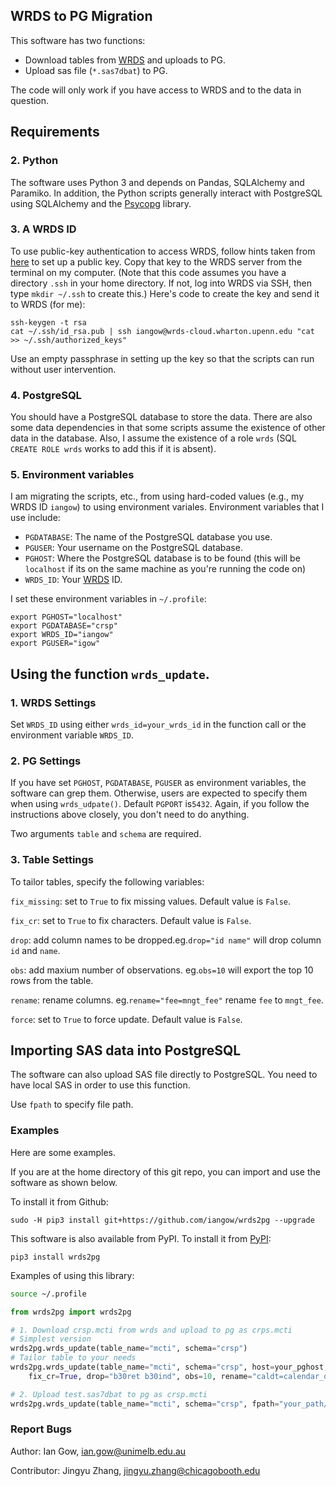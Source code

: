 ## WRDS to PG Migration
This software has two functions:
- Download tables from [WRDS](https://wrds-web.wharton.upenn.edu/wrds/) and uploads to PG. 
- Upload sas file (`*.sas7dbat`) to PG.

The code will only work if you have access to WRDS and to the data in question.
## Requirements

### 2. Python
The software uses Python 3 and depends on Pandas, SQLAlchemy and Paramiko. In addition, the Python scripts generally interact with PostgreSQL using SQLAlchemy and the [Psycopg](http://initd.org/psycopg/) library.

### 3. A WRDS ID
To use public-key authentication to access WRDS, follow hints taken from [here](https://debian-administration.org/article/152/Password-less_logins_with_OpenSSH) to set up a public key.
Copy that key to the WRDS server from the terminal on my computer. 
(Note that this code assumes you have a directory `.ssh` in your home directory. If not, log into WRDS via SSH, then type `mkdir ~/.ssh` to create this.) 
Here's code to create the key and send it to WRDS (for me):
```
ssh-keygen -t rsa
cat ~/.ssh/id_rsa.pub | ssh iangow@wrds-cloud.wharton.upenn.edu "cat >> ~/.ssh/authorized_keys"
```
Use an empty passphrase in setting up the key so that the scripts can run without user intervention.

### 4. PostgreSQL
You should have a PostgreSQL database to store the data. There are also some data dependencies in that some scripts assume the existence of other data in the database. Also, I assume the existence of a role `wrds` (SQL `CREATE ROLE wrds` works to add this if it is absent).

### 5. Environment variables
I am migrating the scripts, etc., from using hard-coded values (e.g., my WRDS ID `iangow`) to using environment variales. 
Environment variables that I use include:

- `PGDATABASE`: The name of the PostgreSQL database you use.
- `PGUSER`: Your username on the PostgreSQL database.
- `PGHOST`: Where the PostgreSQL database is to be found (this will be `localhost` if its on the same machine as you're running the code on)
- `WRDS_ID`: Your [WRDS](https://wrds-web.wharton.upenn.edu/wrds/) ID.

I set these environment variables in `~/.profile`:

```
export PGHOST="localhost"
export PGDATABASE="crsp"
export WRDS_ID="iangow"
export PGUSER="igow"
```

## Using the function `wrds_update`.

### 1. WRDS Settings
Set `WRDS_ID`  using either `wrds_id=your_wrds_id` in the function call or the environment variable `WRDS_ID`.

### 2. PG Settings
If you have set `PGHOST`, `PGDATABASE`, `PGUSER` as environment variables, the software can grep them. Otherwise, users are expected to specify them when using `wrds_udpate()`. Default `PGPORT` is`5432`.
Again, if you follow the instructions above closely, you don't need to do anything.

Two arguments `table` and `schema` are required.

### 3. Table Settings
To tailor tables, specify the following variables:

`fix_missing`: set to `True` to fix missing values. Default value is `False`. 

`fix_cr`: set to `True` to fix characters. Default value is `False`.

`drop`: add column names to be dropped.eg.`drop="id name"` will drop column `id` and `name`.

`obs`: add maxium number of observations. eg.`obs=10` will export the top 10 rows from the table.

`rename`: rename columns. eg.`rename="fee=mngt_fee"` rename `fee` to `mngt_fee`.

`force`: set to `True` to force update. Default value is `False`.

## Importing SAS data into PostgreSQL
The software can also upload SAS file directly to PostgreSQL. 
You need to have local SAS in order to use this function.

Use `fpath` to specify file path.

### Examples
Here are some examples.

If you are at the home directory of this git repo, you can import and use the software as shown below.

To install it from Github:

```
sudo -H pip3 install git+https://github.com/iangow/wrds2pg --upgrade
```

This software is also available from PyPI. To install it from [PyPI](https://pypi.org/project/wrds2pg/):
```
pip3 install wrds2pg
```
Examples of using this library:
```sh
source ~/.profile
```
```py
from wrds2pg import wrds2pg

# 1. Download crsp.mcti from wrds and upload to pg as crps.mcti
# Simplest version
wrds2pg.wrds_update(table_name="mcti", schema="crsp")
# Tailor table to your needs
wrds2pg.wrds_update(table_name="mcti", schema="crsp", host=your_pghost, dbname=your_pg_database, fix_missing=True, 
	fix_cr=True, drop="b30ret b30ind", obs=10, rename="caldt=calendar_date", force=True)

# 2. Upload test.sas7dbat to pg as crsp.mcti
wrds2pg.wrds_update(table_name="mcti", schema="crsp", fpath="your_path/test.sas7dbat")
```


### Report Bugs
Author: Ian Gow, <ian.gow@unimelb.edu.au>

Contributor: Jingyu Zhang, <jingyu.zhang@chicagobooth.edu>
